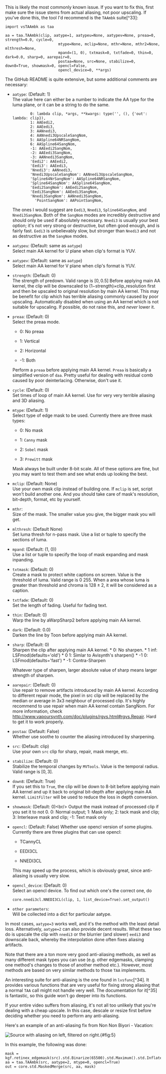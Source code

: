 This is likely the most commonly known issue. If you want to fix this,
first make sure the issue stems from actual aliasing, not poor
upscaling. If you've done this, the tool I'd recommend is the `TAAmbk`
suite[^33]:

    import vsTAAmbk as taa

    aa = taa.TAAmbk(clip, aatype=1, aatypeu=None, aatypev=None, preaa=0, strength=0.0, cycle=0,
                            mtype=None, mclip=None, mthr=None, mthr2=None, mlthresh=None, 
                            mpand=(1, 0), txtmask=0, txtfade=0, thin=0, dark=0.0, sharp=0, aarepair=0, 
                            postaa=None, src=None, stabilize=0, down8=True, showmask=0, opencl=False, 
                            opencl_device=0, **args)

The GitHub README is quite extensive, but some additional comments are
necessary:

-   `aatype`: (Default: 1)\
    The value here can either be a number to indicate the AA type for
    the luma plane, or it can be a string to do the same.

                0: lambda clip, *args, **kwargs: type('', (), {'out': lambda: clip}),
                1: AAEedi2,
                2: AAEedi3,
                3: AANnedi3,
                4: AANnedi3UpscaleSangNom,
                5: AASpline64NRSangNom,
                6: AASpline64SangNom,
                -1: AAEedi2SangNom,
                -2: AAEedi3SangNom,
                -3: AANnedi3SangNom,
                'Eedi2': AAEedi2,
                'Eedi3': AAEedi3,
                'Nnedi3': AANnedi3,
                'Nnedi3UpscaleSangNom': AANnedi3UpscaleSangNom,
                'Spline64NrSangNom': AASpline64NRSangNom,
                'Spline64SangNom': AASpline64SangNom,
                'Eedi2SangNom': AAEedi2SangNom,
                'Eedi3SangNom': AAEedi3SangNom,
                'Nnedi3SangNom': AANnedi3SangNom,
                  'PointSangNom': AAPointSangNom,

    The ones I would suggest are `Eedi3`, `Nnedi3`, `Spline64SangNom`,
    and `Nnedi3SangNom`. Both of the `SangNom` modes are incredibly
    destructive and should only be used if absolutely necessary.
    `Nnedi3` is usually your best option; it's not very strong or
    destructive, but often good enough, and is fairly fast. `Eedi3` is
    unbelievably slow, but stronger than `Nnedi3` and not as destructive
    as the `SangNom` modes.

-   `aatypeu`: (Default: same as `aatype`)\
    Select main AA kernel for U plane when clip's format is YUV.

-   `aatypev`: (Default: same as `aatype`)\
    Select main AA kernel for V plane when clip's format is YUV.

-   `strength`: (Default: 0)\
    The strength of predown. Valid range is $[0, 0.5]$ Before applying
    main AA kernel, the clip will be downscaled to
    ($1-$strength)$\times$clip\_resolution first and then be upscaled to
    original resolution by main AA kernel. This may be benefit for clip
    which has terrible aliasing commonly caused by poor upscaling.
    Automatically disabled when using an AA kernel which is not suitable
    for upscaling. If possible, do not raise this, and *never* lower it.

-   `preaa`: (Default: 0)\
    Select the preaa mode.

    -   0: No preaa

    -   1: Vertical

    -   2: Horizontal

    -   -1: Both

    Perform a `preaa` before applying main AA kernel. `Preaa` is
    basically a simplified version of `daa`. Pretty useful for dealing
    with residual comb caused by poor deinterlacing. Otherwise, don't
    use it.

-   `cycle`: (Default: 0)\
    Set times of loop of main AA kernel. Use for very very terrible
    aliasing and 3D aliasing.

-   `mtype`: (Default: 1)\
    Select type of edge mask to be used. Currently there are three mask
    types:

    -   0: No mask

    -   1: `Canny` mask

    -   2: `Sobel` mask

    -   3: `Prewitt` mask

    Mask always be built under 8-bit scale. All of these options are
    fine, but you may want to test them and see what ends up looking the
    best.

-   `mclip`: (Default: None)\
    Use your own mask clip instead of building one. If `mclip` is set,
    script won't build another one. And you should take care of mask's
    resolution, bit-depth, format, etc by yourself.

-   `mthr`:\
    Size of the mask. The smaller value you give, the bigger mask you
    will get.

-   `mlthresh`: (Default None)\
    Set luma thresh for n-pass mask. Use a list or tuple to specify the
    sections of luma.

-   `mpand`: (Default: (1, 0))\
    Use a list or tuple to specify the loop of mask expanding and mask
    inpanding.

-   `txtmask`: (Default: 0)\
    Create a mask to protect white captions on screen. Value is the
    threshold of luma. Valid range is 0 255. When a area whose luma is
    greater than threshold and chroma is $128\pm2$, it will be
    considered as a caption.

-   `txtfade`: (Default: 0)\
    Set the length of fading. Useful for fading text.

-   `thin`: (Default: 0)\
    Warp the line by aWarpSharp2 before applying main AA kernel.

-   `dark`: (Default: 0.0)\
    Darken the line by Toon before applying main AA kernel.

-   `sharp`: (Default: 0)\
    Sharpen the clip after applying main AA kernel. \* 0: No sharpen. \*
    1 inf: LSFmod(defaults='old') \* 0 1: Simlar to Avisynth's
    sharpen() \* -1 0: LSFmod(defaults='fast') \* -1: Contra-Sharpen

    Whatever type of sharpen, larger absolute value of sharp means
    larger strength of sharpen.

-   `aarepair`: (Default: 0)\
    Use repair to remove artifacts introduced by main AA kernel.
    According to different repair mode, the pixel in src clip will be
    replaced by the median or average in 3x3 neighbour of processed
    clip. It's highly recommend to use repair when main AA kernel
    contain SangNom. For more information, check
    <http://www.vapoursynth.com/doc/plugins/rgvs.html#rgvs.Repair>. Hard
    to get it to work properly.

-   `postaa`: (Default: False)\
    Whether use soothe to counter the aliasing introduced by sharpening.

-   `src`: (Default: clip)\
    Use your own `src` clip for sharp, repair, mask merge, etc.

-   `stabilize`: (Default: 0)\
    Stabilize the temporal changes by `MVTools`. Value is the temporal
    radius. Valid range is $[0, 3]$.

-   `down8`: (Default: True)\
    If you set this to `True`, the clip will be down to 8-bit before
    applying main AA kernel and up it back to original bit-depth after
    applying main AA kernel. `LimitFilter` will be used to reduce the
    loss in depth conversion.

-   `showmask`: (Default: 0)\<br/\> Output the mask instead of processed
    clip if you set it to not 0. 0: Normal output; 1: Mask only; 2: tack
    mask and clip; 3: Interleave mask and clip; -1: Text mask only

-   `opencl`: (Default: False) Whether use opencl version of some
    plugins. Currently there are three plugins that can use opencl:

    -   TCannyCL

    -   EEDI3CL

    -   NNEDI3CL

    This may speed up the process, which is obviously great, since
    anti-aliasing is usually very slow.

-   `opencl_device`: (Default: 0)\
    Select an opencl device. To find out which one's the correct one, do

        core.nnedi3cl.NNEDI3CL(clip, 1, list_device=True).set_output()

-   `other parameters`:\
    Will be collected into a dict for particular aatype.

In most cases, `aatype=3` works well, and it's the method with the least
detail loss. Alternatively, `aatype=2` can also provide decent results.
What these two do is upscale the clip with `nnedi3` or the blurrier (and
slower) `eedi3` and downscale back, whereby the interpolation done often
fixes aliasing artifacts.

Note that there are a ton more very good anti-aliasing methods, as well
as many different mask types you can use (e.g. other edgemasks, clamping
one method's changes to those of another method etc.). However, most
methods are based on very similar methods to those `TAA` implements.

An interesting suite for anti-aliasing is the one found in
`lvsfunc`[^34]. It provides various functions that are very useful for
fixing strong aliasing that a normal `TAA` call might not handle very
well. The documentation for it[^35] is fantastic, so this guide won't go
deeper into its functions.

If your entire video suffers from aliasing, it's not all too unlikely
that you're dealing with a cheap upscale. In this case, descale or
resize first before deciding whether you need to perform any
anti-aliasing.

Here's an example of an anti-aliasing fix from Non Non Biyori -
Vacation:

![Source with aliasing on left, filtered on
right.](Pictures/aa.png){#fig:5}

In this example, the following was done:

    mask = kgf.retinex_edgemask(src).std.Binarize(65500).std.Maximum().std.Inflate()
    aa = taa.TAAmbk(src, aatype=2, mtype=0, opencl=True)
    out = core.std.MaskedMerge(src, aa, mask)
